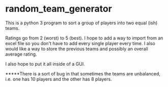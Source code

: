 # random_team_generator
This is a python 3 program to sort a group of players into two equal (ish) teams.

Ratings go from 2 (worst) to 5 (best). I hope to add a way to import from an excel file so you don't have to add every single player every time. I also would like a way to store the previous teams and possibly an overall average rating.

I also hope to put it all inside of a GUI.

*****There is a sort of bug in that sometimes the teams are unbalanced, i.e. one has 10 players and the other has 8 players.
